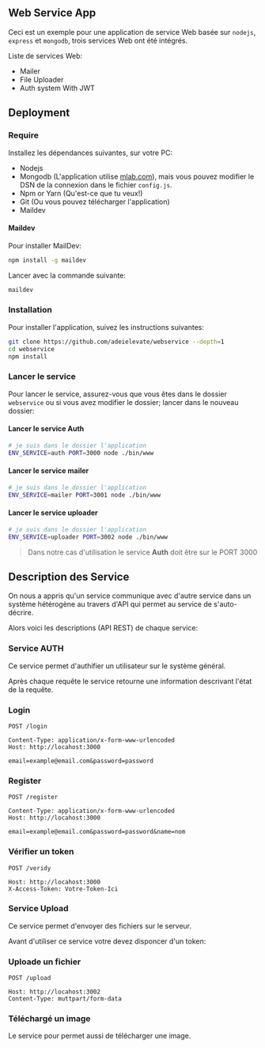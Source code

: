 ## Web Service App

Ceci est un exemple pour une application de service Web basée sur `nodejs`,` express` et `mongodb`, trois services Web ont été intégrés.

Liste de services Web:

- Mailer
- File Uploader
- Auth system With JWT

## Deployment

### Require

Installez les dépendances suivantes, sur votre PC:

- Nodejs
- Mongodb (L'application utilise [mlab.com](https://mlab.com)), mais vous pouvez modifier le DSN de la connexion dans le fichier `config.js`.
- Npm or Yarn (Qu'est-ce que tu veux!)
- Git (Ou vous pouvez télécharger l'application)
- Maildev

#### Maildev

Pour installer MailDev:

```bash
npm install -g maildev
```

Lancer avec la commande suivante:

```bash
maildev
```

### Installation

Pour installer l'application, suivez les instructions suivantes:

```bash
git clone https://github.com/adeielevate/webservice --depth=1
cd webservice
npm install
```

### Lancer le service

Pour lancer le service, assurez-vous que vous êtes dans le dossier `webservice` ou si vous avez modifier le dossier; lancer dans le nouveau dossier:

#### Lancer le service Auth

```bash
# je suis dans le dossier l'application
ENV_SERVICE=auth PORT=3000 node ./bin/www
```

#### Lancer le service mailer

```bash
# je suis dans le dossier l'application
ENV_SERVICE=mailer PORT=3001 node ./bin/www
```

#### Lancer le service uploader

```bash
# je suis dans le dossier l'application
ENV_SERVICE=uploader PORT=3002 node ./bin/www
```

> Dans notre cas d'utilisation le service **Auth** doit être sur le PORT 3000

## Description des Service

On nous a appris qu'un service communique avec d'autre service dans un système hétérogène au travers d'API qui permet au service de s'auto-décrire.

Alors voici les descriptions (API REST) de chaque service:

### Service AUTH

Ce service permet d'authifier un utilisateur sur le système général.

Après chaque requête le service retourne une information descrivant l'état de la requête.

### Login

```http
POST /login

Content-Type: application/x-form-www-urlencoded
Host: http://locahost:3000

email=example@email.com&password=password
```

### Register

```http
POST /register

Content-Type: application/x-form-www-urlencoded
Host: http://locahost:3000

email=example@email.com&password=password&name=nom
```

### Vérifier un token

```http
POST /veridy

Host: http://locahost:3000
X-Access-Token: Votre-Token-Ici
```

### Service Upload

Ce service permet d'envoyer des fichiers sur le serveur.

Avant d'utiliser ce service votre devez disponcer d'un token:

### Uploade un fichier

```http
POST /upload

Host: http://locahost:3002
Content-Type: muttpart/form-data
```

### Téléchargé un image

Le service pour permet aussi de télécharger une image.

